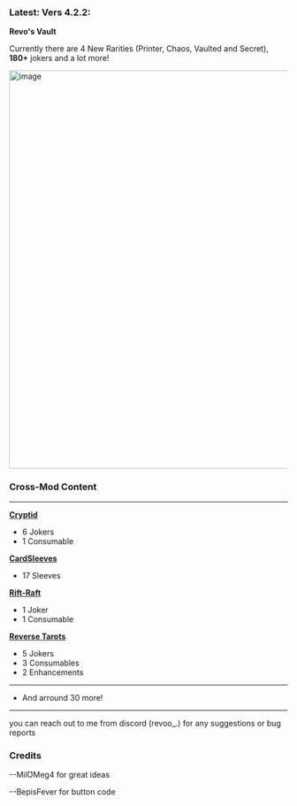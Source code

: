 
### Latest: Vers 4.2.2:

**Revo's Vault**

Currently there are 4 New Rarities (Printer, Chaos, Vaulted and Secret), **180+** jokers and a lot more!

<img width="951" height="720" alt="image" src="https://github.com/user-attachments/assets/74277b23-5995-4662-9739-23b8e9ba9fe7" />


### **Cross-Mod Content**

----

**[Cryptid](https://github.com/MathIsFun0/Cryptid)**

- 6 Jokers
- 1 Consumable

**[CardSleeves](https://github.com/larswijn/CardSleeves)**

- 17 Sleeves

**[Rift-Raft](https://github.com/vitellaryjr/RiftRaft)**

- 1 Joker
- 1 Consumable

**[Reverse Tarots](https://github.com/SkywardTARDIS/balatro_reverse_tarots)**

- 5 Jokers
- 3 Consumables
- 2 Enhancements

----

- And arround 30 more!

------


you can reach out to me from discord (revoo_.) for any suggestions or bug reports


### Credits

--MilƱMeg4 for great ideas

--BepisFever for button code

